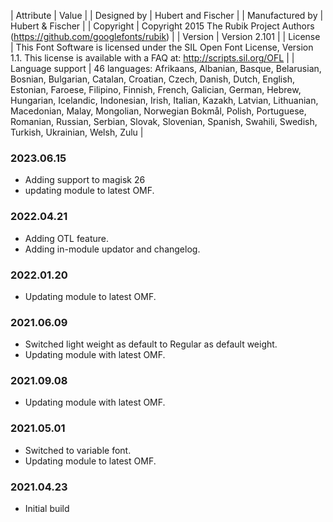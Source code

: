 | Attribute |	Value |
| Designed by |	Hubert and Fischer |
| Manufactured by |	Hubert & Fischer |
| Copyright |	Copyright 2015 The Rubik Project Authors (https://github.com/googlefonts/rubik) |
| Version |	Version 2.101 |
| License |	This Font Software is licensed under the SIL Open Font License, Version 1.1. This license is available with a FAQ at: http://scripts.sil.org/OFL |
| Language support |	46 languages: Afrikaans, Albanian, Basque, Belarusian, Bosnian, Bulgarian, Catalan, Croatian, Czech, Danish, Dutch, English, Estonian, Faroese, Filipino, Finnish, French, Galician, German, Hebrew, Hungarian, Icelandic, Indonesian, Irish, Italian, Kazakh, Latvian, Lithuanian, Macedonian, Malay, Mongolian, Norwegian Bokmål, Polish, Portuguese, Romanian, Russian, Serbian, Slovak, Slovenian, Spanish, Swahili, Swedish, Turkish, Ukrainian, Welsh, Zulu |

### 2023.06.15
- Adding support to magisk 26
- updating module to latest OMF.

### 2022.04.21
- Adding OTL feature.
- Adding in-module updator and changelog.

### 2022.01.20
- Updating module to latest OMF.

### 2021.06.09
- Switched light weight as default to Regular as default weight.
- Updating module with latest OMF.

### 2021.09.08
- Updating module with latest OMF.

### 2021.05.01
- Switched to variable font.
- Updating module to latest OMF.

### 2021.04.23
- Initial build 